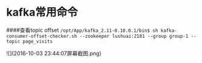 # kafka常用命令

####查看topic offset
```/opt/App/kafka_2.11-0.10.0.1/bin$ sh kafka-consumer-offset-checker.sh --zookeeper lushuai:2181 --group group-1 --topic page_visits```

![](2016-10-03 23:44:07屏幕截图.png)